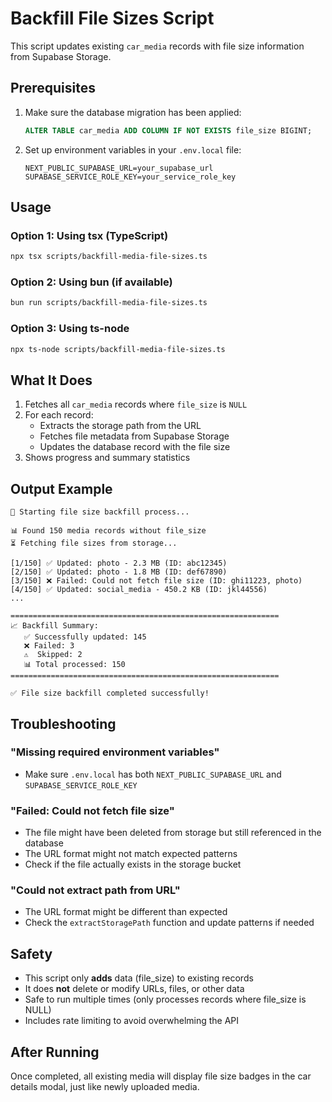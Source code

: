 # Backfill File Sizes Script

This script updates existing `car_media` records with file size information from Supabase Storage.

## Prerequisites

1. Make sure the database migration has been applied:
   ```sql
   ALTER TABLE car_media ADD COLUMN IF NOT EXISTS file_size BIGINT;
   ```

2. Set up environment variables in your `.env.local` file:
   ```env
   NEXT_PUBLIC_SUPABASE_URL=your_supabase_url
   SUPABASE_SERVICE_ROLE_KEY=your_service_role_key
   ```

## Usage

### Option 1: Using tsx (TypeScript)
```bash
npx tsx scripts/backfill-media-file-sizes.ts
```

### Option 2: Using bun (if available)
```bash
bun run scripts/backfill-media-file-sizes.ts
```

### Option 3: Using ts-node
```bash
npx ts-node scripts/backfill-media-file-sizes.ts
```

## What It Does

1. Fetches all `car_media` records where `file_size` is `NULL`
2. For each record:
   - Extracts the storage path from the URL
   - Fetches file metadata from Supabase Storage
   - Updates the database record with the file size
3. Shows progress and summary statistics

## Output Example

```
🚀 Starting file size backfill process...

📊 Found 150 media records without file_size
⏳ Fetching file sizes from storage...

[1/150] ✅ Updated: photo - 2.3 MB (ID: abc12345)
[2/150] ✅ Updated: photo - 1.8 MB (ID: def67890)
[3/150] ❌ Failed: Could not fetch file size (ID: ghi11223, photo)
[4/150] ✅ Updated: social_media - 450.2 KB (ID: jkl44556)
...

============================================================
📈 Backfill Summary:
   ✅ Successfully updated: 145
   ❌ Failed: 3
   ⚠️  Skipped: 2
   📊 Total processed: 150
============================================================

✅ File size backfill completed successfully!
```

## Troubleshooting

### "Missing required environment variables"
- Make sure `.env.local` has both `NEXT_PUBLIC_SUPABASE_URL` and `SUPABASE_SERVICE_ROLE_KEY`

### "Failed: Could not fetch file size"
- The file might have been deleted from storage but still referenced in the database
- The URL format might not match expected patterns
- Check if the file actually exists in the storage bucket

### "Could not extract path from URL"
- The URL format might be different than expected
- Check the `extractStoragePath` function and update patterns if needed

## Safety

- This script only **adds** data (file_size) to existing records
- It does **not** delete or modify URLs, files, or other data
- Safe to run multiple times (only processes records where file_size is NULL)
- Includes rate limiting to avoid overwhelming the API

## After Running

Once completed, all existing media will display file size badges in the car details modal, just like newly uploaded media.

